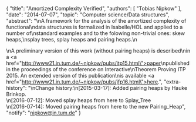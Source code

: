 {
    "title": "Amortized Complexity Verified",
    "authors": [
        "Tobias Nipkow"
    ],
    "date": "2014-07-07",
    "topic": "Computer science/Data structures",
    "abstract": "\nA framework for the analysis of the amortized complexity of functional\ndata structures is formalized in Isabelle/HOL and applied to a number of\nstandard examples and to the folowing non-trivial ones: skew heaps,\nsplay trees, splay heaps and pairing heaps.\n<p>\nA preliminary version of this work (without pairing heaps) is described\nin a <a href=\"http://www21.in.tum.de/~nipkow/pubs/itp15.html\">paper</a>\npublished in the proceedings of the conference on Interactive\nTheorem Proving ITP 2015. An extended version of this publication\nis available <a href=\"http://www21.in.tum.de/~nipkow/pubs/jfp16.html\">here</a>.",
    "extra-history": "\nChange history:\n[2015-03-17]: Added pairing heaps by Hauke Brinkop.<br>\n[2016-07-12]: Moved splay heaps from here to Splay_Tree<br>\n[2016-07-14]: Moved pairing heaps from here to the new Pairing_Heap",
    "notify": "nipkow@in.tum.de"
}